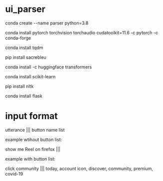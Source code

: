 # ui_parser

conda create --name parser python=3.8

conda install pytorch torchvision torchaudio cudatoolkit=11.6 -c pytorch -c conda-forge

conda install tqdm

pip install sacrebleu

conda install -c huggingface transformers

conda install scikit-learn

pip install nltk

conda install flask

# input format

utterance ||| button name list

example wtihout button list:

show me Reel on firefox |||

example with button list:

click community ||| today, account icon, discover, community, premium, covid-19


